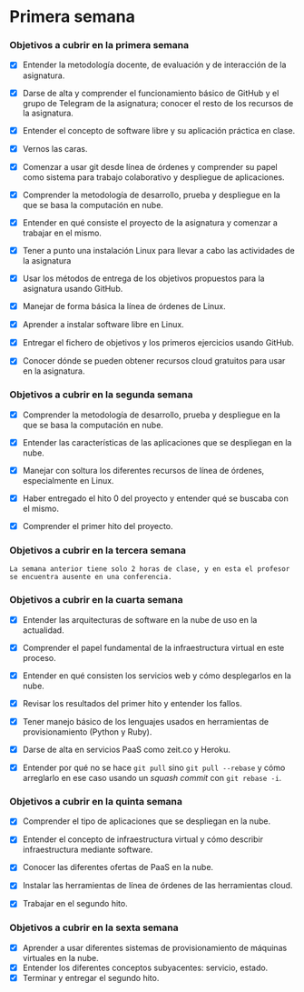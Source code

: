 # Primera semana

### Objetivos a cubrir en la primera semana

- [X] Entender la metodología docente, de evaluación y de interacción de la asignatura.
- [X] Darse de alta y comprender el funcionamiento básico de GitHub y el grupo de Telegram de la asignatura; conocer el resto de los recursos de la asignatura.
- [X] Entender el concepto de software libre y su aplicación práctica en clase.
- [X] Vernos las caras.
- [X] Comenzar a usar git desde línea de órdenes y comprender su papel como sistema para trabajo colaborativo y despliegue de aplicaciones.
- [X] Comprender la metodología de desarrollo, prueba y despliegue en la que se basa la computación en nube.
- [X] Entender en qué consiste el proyecto de la asignatura y comenzar a trabajar en el mismo.
- [X] Tener a punto una instalación Linux para llevar a cabo las actividades de la asignatura
- [X] Usar los métodos de entrega de los objetivos propuestos para la asignatura usando GitHub.
- [X] Manejar de forma básica la línea de órdenes de Linux.
- [X] Aprender a instalar software libre en Linux.
- [X] Entregar el fichero de objetivos y los primeros ejercicios usando GitHub.
- [X] Conocer dónde se pueden obtener recursos cloud gratuitos para usar en la asignatura.


### Objetivos a cubrir en la segunda semana

- [X] Comprender la metodología de desarrollo, prueba y despliegue en la que se basa la computación en nube.
- [X] Entender las características de las aplicaciones que se despliegan en la nube.
- [X] Manejar con soltura los diferentes recursos de línea de órdenes, especialmente en Linux.
- [X] Haber entregado el hito 0 del proyecto y entender qué se buscaba con el mismo.
- [X] Comprender el primer hito del proyecto.


### Objetivos a cubrir en la tercera semana

`La semana anterior tiene solo 2 horas de clase, y en esta el profesor se encuentra ausente en una conferencia.`


### Objetivos a cubrir en la cuarta semana

- [X] Entender las arquitecturas de software en la nube de uso en la actualidad.
- [X] Comprender el papel fundamental de la infraestructura virtual en este proceso.
- [X] Entender en qué consisten los servicios web y cómo desplegarlos en la nube.
- [X] Revisar los resultados del primer hito y entender los fallos.
- [X] Tener manejo básico de los lenguajes usados en herramientas de provisionamiento (Python y Ruby).
- [X] Darse de alta en servicios PaaS como zeit.co y Heroku.
- [X] Entender por qué no se hace `git pull` sino `git pull --rebase` y cómo arreglarlo en ese caso usando un *squash commit* con `git rebase -i`.


### Objetivos a cubrir en la quinta semana

- [X] Comprender el tipo de aplicaciones que se despliegan en la nube.
- [X] Entender el concepto de infraestructura virtual y cómo describir infraestructura mediante software.
- [X] Conocer las diferentes ofertas de PaaS en la nube.
- [X] Instalar las herramientas de línea de órdenes de las herramientas cloud.
- [X] Trabajar en el segundo hito.


### Objetivos a cubrir en la sexta semana

- [X] Aprender a usar diferentes sistemas de provisionamiento de máquinas virtuales en la nube.
- [X] Entender los diferentes conceptos subyacentes: servicio, estado.
- [X] Terminar y entregar el segundo hito.
